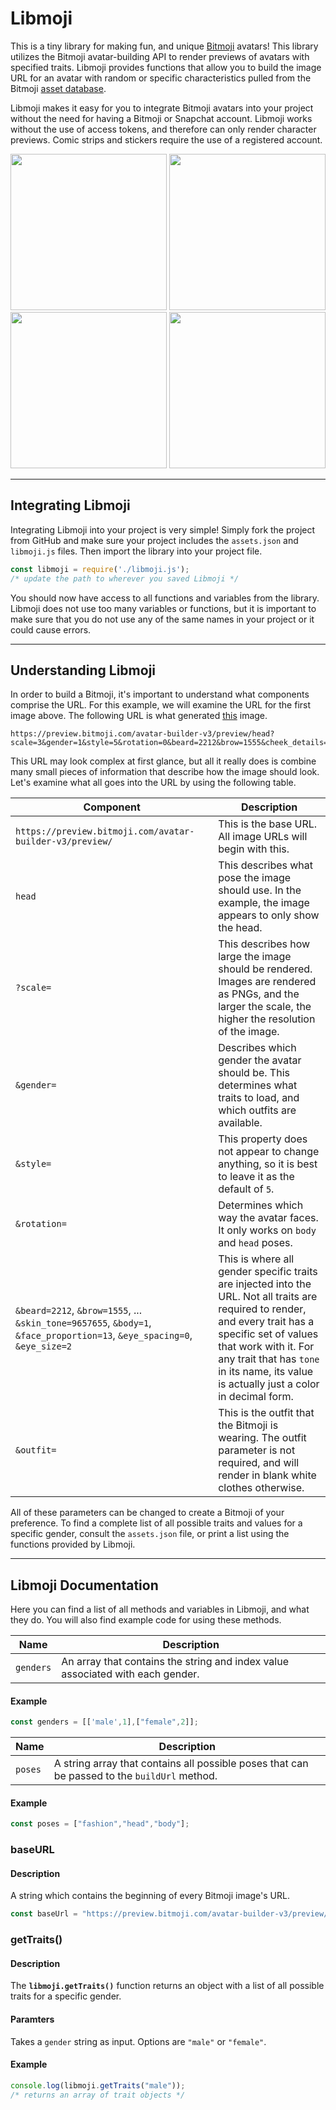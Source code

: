 # Libmoji
This is a tiny library for making fun, and unique [Bitmoji](https://www.bitmoji.com/) avatars! This library utilizes the Bitmoji avatar-building API to render previews of avatars with specified traits. Libmoji provides functions that allow you to build the image URL for an avatar with random or specific characteristics pulled from the Bitmoji [asset database](https://api.bitmoji.com/avatar-builder-v3/assets).

Libmoji makes it easy for you to integrate Bitmoji avatars into your project without the need for having a Bitmoji or Snapchat account. Libmoji works without the use of access tokens, and therefore can only render character previews. Comic strips and stickers require the use of a registered account.

<p align="center">
<img height="250px" src="https://preview.bitmoji.com/avatar-builder-v3/preview/head?scale=3&gender=1&style=5&rotation=0&beard=2212&brow=1555&cheek_details=1356&ear=1423&eye=1614&eyelash=-1&eye_details=1352&face_lines=1366&glasses=2465&hair=1723&hat=2495&jaw=1400&mouth=2338&nose=1482&beard_tone=8678208&blush_tone=16754088&brow_tone=6772090&eyeshadow_tone=-1&hair_tone=8637550&hair_treatment_tone=10513945&lipstick_tone=16740668&pupil_tone=5793385&skin_tone=9657655&body=1&face_proportion=13&eye_spacing=0&eye_size=2&outfit=990491"/>
<img height="250px" src="https://preview.bitmoji.com/avatar-builder-v3/preview/head?scale=3&gender=2&style=5&rotation=0&brow=1588&cheek_details=-1&ear=1433&eye=1621&eyelash=2281&eye_details=1347&face_lines=1366&glasses=1370&hair=1337&hat=1376&jaw=1422&mouth=2342&nose=1532&blush_tone=16754890&brow_tone=95815&eyeshadow_tone=16749408&hair_tone=15656911&hair_treatment_tone=7903395&lipstick_tone=8716354&pupil_tone=11119494&skin_tone=12159077&body=7&breast=0&face_proportion=4&eye_spacing=2&eye_size=0&outfit=1017984" />
<img height="250px" src="https://preview.bitmoji.com/avatar-builder-v3/preview/head?scale=3&gender=1&style=5&rotation=0&beard=2321&brow=1555&cheek_details=1353&ear=1425&eye=1613&eyelash=2279&eye_details=1351&face_lines=-1&glasses=2478&hair=1301&hat=2525&jaw=1397&mouth=2339&nose=1455&beard_tone=2837035&blush_tone=14381385&brow_tone=2837035&eyeshadow_tone=14401699&hair_tone=15896242&hair_treatment_tone=8146223&lipstick_tone=16693913&pupil_tone=8404014&skin_tone=16301209&body=0&face_proportion=16&eye_spacing=1&eye_size=0&outfit=1018212" />
<img height="250px" src="https://preview.bitmoji.com/avatar-builder-v3/preview/head?scale=3&gender=2&style=5&rotation=0&brow=1596&cheek_details=1355&ear=1431&eye=1611&eyelash=2281&eye_details=1349&face_lines=1362&glasses=-1&hair=1698&hat=2557&jaw=1406&mouth=2340&nose=1647&blush_tone=11803937&brow_tone=9324909&eyeshadow_tone=12098752&hair_tone=65280&hair_treatment_tone=13735731&lipstick_tone=9849220&pupil_tone=11188685&skin_tone=3776963&body=7&breast=0&face_proportion=4&eye_spacing=2&eye_size=1&outfit=1017916" />
</p>

---

## Integrating Libmoji

Integrating Libmoji into your project is very simple! Simply fork the project from GitHub and make sure your project includes the `assets.json` and `libmoji.js` files. Then import the library into your project file.

```JavaScript
const libmoji = require('./libmoji.js');
/* update the path to wherever you saved Libmoji */
```
You should now have access to all functions and variables from the library. Libmoji does not use too many variables or functions, but it is important to make sure that you do not use any of the same names in your project or it could cause errors.

---

## Understanding Libmoji

In order to build a Bitmoji, it's important to understand what components comprise the URL. For this example, we will examine the URL for the first image above. The following URL is what generated [this](https://preview.bitmoji.com/avatar-builder-v3/preview/head?scale=3&gender=1&style=5&rotation=0&beard=2212&brow=1555&cheek_details=1356&ear=1423&eye=1614&eyelash=-1&eye_details=1352&face_lines=1366&glasses=2465&hair=1723&hat=2495&jaw=1400&mouth=2338&nose=1482&beard_tone=8678208&blush_tone=16754088&brow_tone=6772090&eyeshadow_tone=-1&hair_tone=8637550&hair_treatment_tone=10513945&lipstick_tone=16740668&pupil_tone=5793385&skin_tone=9657655&body=1&face_proportion=13&eye_spacing=0&eye_size=2&outfit=990491) image.

```
https://preview.bitmoji.com/avatar-builder-v3/preview/head?scale=3&gender=1&style=5&rotation=0&beard=2212&brow=1555&cheek_details=1356&ear=1423&eye=1614&eyelash=-1&eye_details=1352&face_lines=1366&glasses=2465&hair=1723&hat=2495&jaw=1400&mouth=2338&nose=1482&beard_tone=8678208&blush_tone=16754088&brow_tone=6772090&eyeshadow_tone=-1&hair_tone=8637550&hair_treatment_tone=10513945&lipstick_tone=16740668&pupil_tone=5793385&skin_tone=9657655&body=1&face_proportion=13&eye_spacing=0&eye_size=2&outfit=990491
```

This URL may look complex at first glance, but all it really does is combine many small pieces of information that describe how the image should look. Let's examine what all goes into the URL by using the following table.

| Component | Description |
| --- | --- |
| `https://preview.bitmoji.com/avatar-builder-v3/preview/` | This is the base URL. All image URLs will begin with this. |
| `head` | This describes what pose the image should use. In the example, the image appears to only show the head. |
| `?scale=` | This describes how large the image should be rendered. Images are rendered as PNGs, and the larger the scale, the higher the resolution of the image. |
| `&gender=` | Describes which gender the avatar should be. This determines what traits to load, and which outfits are available. |
| `&style=` | This property does not appear to change anything, so it is best to leave it as the default of `5`. |
| `&rotation=` | Determines which way the avatar faces. It only works on `body` and `head` poses. |
| `&beard=2212`, `&brow=1555`, ... `&skin_tone=9657655`, `&body=1`, `&face_proportion=13`, `&eye_spacing=0`, `&eye_size=2` | This is where all gender specific traits are injected into the URL. Not all traits are required to render, and every trait has a specific set of values that work with it. For any trait that has `tone` in its name, its value is actually just a color in decimal form. |
| `&outfit=` | This is the outfit that the Bitmoji is wearing. The outfit parameter is not required, and will render in blank white clothes otherwise. |


All of these parameters can be changed to create a Bitmoji of your preference. To find a complete list of all possible traits and values for a specific gender, consult the `assets.json` file, or print a list using the functions provided by Libmoji.

---

## Libmoji Documentation
Here you can find a list of all methods and variables in Libmoji, and what they do. You will also find example code for using these methods.

| Name | Description |
| --- | --- |
| `genders` | An array that contains the string and index value associated with each gender. |
#### Example
```JavaScript
const genders = [['male',1],["female",2]];
```

| Name | Description |
| --- | --- |
| `poses` | A string array that contains all possible poses that can be passed to the `buildUrl` method. |
#### Example
```JavaScript
const poses = ["fashion","head","body"];
```

### baseURL
#### Description
A string which contains the beginning of every Bitmoji image's URL.
```JavaScript
const baseUrl = "https://preview.bitmoji.com/avatar-builder-v3/preview/";
```
### getTraits()
#### Description
The **`libmoji.getTraits()`** function returns an object with a list of all possible traits for a specific gender.
#### Paramters
Takes a `gender` string as input. Options are `"male"` or `"female"`.
#### Example
```JavaScript
console.log(libmoji.getTraits("male"));
/* returns an array of trait objects */
```

